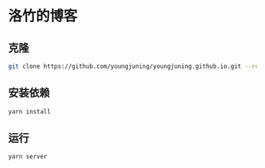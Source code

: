 # 洛竹的博客

## 克隆

```sh
git clone https://github.com/youngjuning/youngjuning.github.io.git --recurse-submodules
```

## 安装依赖

```sh
yarn install
```

## 运行

```sh
yarn server
```